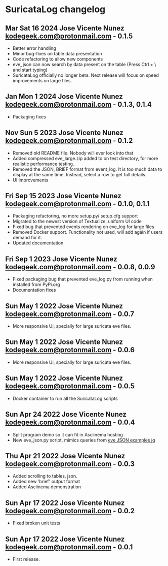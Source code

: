 # SuricataLog changelog

## Mar Sat 16 2024 Jose Vicente Nunez <kodegeek.com@protonmail.com> - 0.1.5
- Better error handling
- Minor bug-fixes on table data presentation
- Code refactoring to allow new components
- eve_json can now search by data present on the table (Press Ctrl + \ and start typing)
- SuricataLog officially no longer beta. Next release will focus on speed improvements on large files.

## Jan Mon 1 2024 Jose Vicente Nunez <kodegeek.com@protonmail.com> - 0.1.3, 0.1.4
- Packaging fixes

## Nov Sun 5 2023 Jose Vicente Nunez <kodegeek.com@protonmail.com> - 0.1.2
- Removed old README file. Nobody will ever look into that
- Added compressed eve_large.zip added to on test directory, for more realistic performance testing.
- Removed the JSON, BRIEF format from event_log. It is too much data to display at the same time. Instead, select a row to get full details.
- UI improvements

## Fri Sep 15 2023 Jose Vicente Nunez <kodegeek.com@protonmail.com> - 0.1.0, 0.1.1
- Packaging refactoring, no more setup.py/ setup.cfg support
- Migrated to the newest version of Textualize, uniform UI code
- Fixed bug that prevented events rendering on eve_log for large files
- Removed Docker support. Functionality not used, will add again if users demand for it.
- Updated documentation

## Fri Sep 1 2023 Jose Vicente Nunez <kodegeek.com@protonmail.com> - 0.0.8, 0.0.9
- Fixed packaging bug that prevented eve_log.py from running when installed from PyPi.org
- Documentation fixes

## Sun May 1 2022 Jose Vicente Nunez <kodegeek.com@protonmail.com> - 0.0.7
- More responsive UI, specially for large suricata eve files.

## Sun May 1 2022 Jose Vicente Nunez <kodegeek.com@protonmail.com> - 0.0.6
- More responsive UI, specially for large suricata eve files.

## Sun May 1 2022 Jose Vicente Nunez <kodegeek.com@protonmail.com> - 0.0.5
- Docker container to run all the SuricataLog scripts

## Sun Apr 24 2022 Jose Vicente Nunez <kodegeek.com@protonmail.com> - 0.0.4
- Split program demo so it can fit in Asciinema hosting
- New eve_json.py script, mimics queries from [eve JSON examples jq](https://suricata.readthedocs.io/en/suricata-6.0.0/output/eve/eve-json-examplesjq.html)

## Thu Apr 21 2022 Jose Vicente Nunez <kodegeek.com@protonmail.com> - 0.0.3
- Added scrolling to tables, json.
- Added new 'brief' output format
- Added Asciinema demonstration

## Sun Apr 17 2022 Jose Vicente Nunez <kodegeek.com@protonmail.com> - 0.0.2
- Fixed broken unit tests

## Sun Apr 17 2022 Jose Vicente Nunez <kodegeek.com@protonmail.com> - 0.0.1
- First release.